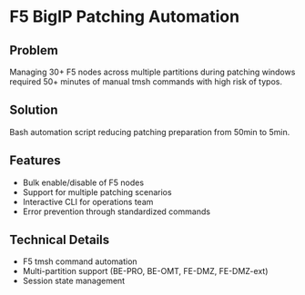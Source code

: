 # F5 BigIP Patching Automation

## Problem
Managing 30+ F5 nodes across multiple partitions during patching windows 
required 50+ minutes of manual tmsh commands with high risk of typos.

## Solution
Bash automation script reducing patching preparation from 50min to 5min.

## Features
- Bulk enable/disable of F5 nodes
- Support for multiple patching scenarios
- Interactive CLI for operations team
- Error prevention through standardized commands

## Technical Details
- F5 tmsh command automation
- Multi-partition support (BE-PRO, BE-OMT, FE-DMZ, FE-DMZ-ext)
- Session state management
